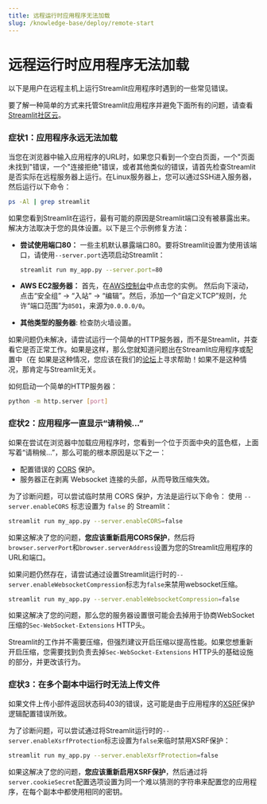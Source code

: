 ```yaml
---
title: 远程运行时应用程序无法加载
slug: /knowledge-base/deploy/remote-start
---
```


# 远程运行时应用程序无法加载

以下是用户在远程主机上运行Streamlit应用程序时遇到的一些常见错误。

要了解一种简单的方式来托管Streamlit应用程序并避免下面所有的问题，请查看[Streamlit社区云](https://streamlit.io/cloud)。

### 症状1：应用程序永远无法加载

当您在浏览器中输入应用程序的URL时，如果您只看到一个空白页面，一个"页面未找到"错误，一个"连接拒绝"错误，或者其他类似的错误，请首先检查Streamlit是否实际在远程服务器上运行。在Linux服务器上，您可以通过SSH进入服务器，然后运行以下命令：

```bash
ps -Al | grep streamlit
```

如果您看到Streamlit在运行，最有可能的原因是Streamlit端口没有被暴露出来。解决方法取决于您的具体设置。以下是三个示例修复方法：

- **尝试使用端口80：** 一些主机默认暴露端口80。要将Streamlit设置为使用该端口，请使用`--server.port`选项启动Streamlit：

  ```bash
  streamlit run my_app.py --server.port=80
  ```

- **AWS EC2服务器：** 首先，在[AWS控制台](https://us-west-2.console.aws.amazon.com/ec2/v2/home)中点击您的实例。
  然后向下滚动，点击“安全组” → “入站” → “编辑”。然后，添加一个“自定义TCP”规则，允许“端口范围”为`8501`，来源为`0.0.0.0/0`。

- **其他类型的服务器**: 检查防火墙设置。

如果问题仍未解决，请尝试运行一个简单的HTTP服务器，而不是Streamlit，并查看它是否正常工作。如果是这样，那么您就知道问题出在Streamlit应用程序或配置中（在
如果是这种情况，您应该在我们的[论坛](https://discuss.streamlit.io)上寻求帮助！如果不是这种情况，那肯定与Streamlit无关。

如何启动一个简单的HTTP服务器：

```bash
python -m http.server [port]
```

### 症状2：应用程序一直显示“请稍候...”

如果在尝试在浏览器中加载应用程序时，您看到一个位于页面中央的蓝色框，上面写着“请稍候...”，那么可能的根本原因是以下之一：

- 配置错误的 [CORS](https://developer.mozilla.org/en-US/docs/Web/HTTP/CORS) 保护。
- 服务器正在剥离 Websocket 连接的头部，从而导致压缩失效。

为了诊断问题，可以尝试临时禁用 CORS 保护，方法是运行以下命令：
使用 `--server.enableCORS` 标志设置为 `false` 的 Streamlit：

```bash
streamlit run my_app.py --server.enableCORS=false
```

如果这解决了您的问题，**您应该重新启用CORS保护**，然后将`browser.serverPort`和`browser.serverAddress`设置为您的Streamlit应用程序的URL和端口。

如果问题仍然存在，请尝试通过设置Streamlit运行时的`--server.enableWebsocketCompression`标志为`false`来禁用websocket压缩。

```bash
streamlit run my_app.py --server.enableWebsocketCompression=false
```

如果这解决了您的问题，那么您的服务器设置很可能会去掉用于协商WebSocket压缩的`Sec-WebSocket-Extensions` HTTP头。

Streamlit的工作并不需要压缩，但强烈建议开启压缩以提高性能。如果您想重新开启压缩，您需要找到负责去掉`Sec-WebSocket-Extensions` HTTP头的基础设施的部分，并更改该行为。

### 症状3：在多个副本中运行时无法上传文件

如果文件上传小部件返回状态码403的错误，这可能是由于应用程序的[XSRF](https://en.wikipedia.org/wiki/Cross-site_request_forgery)保护逻辑配置错误所致。

为了诊断问题，可以尝试通过将Streamlit运行时的`--server.enableXsrfProtection`标志设置为`false`来临时禁用XSRF保护：

```bash
streamlit run my_app.py --server.enableXsrfProtection=false
```

如果这解决了您的问题，**您应该重新启用XSRF保护**，然后通过将`server.cookieSecret`配置选项设置为同一个难以猜测的字符串来配置您的应用程序，在每个副本中都使用相同的密钥。
